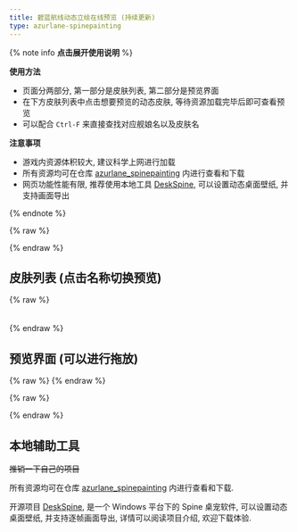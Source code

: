 ```yaml
---
title: 碧蓝航线动态立绘在线预览 (持续更新)
type: azurlane-spinepainting
---
```


{% note info **点击展开使用说明** %}

**使用方法**

- 页面分两部分, 第一部分是皮肤列表, 第二部分是预览界面
- 在下方皮肤列表中点击想要预览的动态皮肤, 等待资源加载完毕后即可查看预览
- 可以配合 `Ctrl-F` 来直接查找对应舰娘名以及皮肤名

**注意事项**

- 游戏内资源体积较大, 建议科学上网进行加载
- 所有资源均可在仓库 [azurlane_spinepainting](https://github.com/ww-rm/azurlane_spinepainting) 内进行查看和下载
- 网页功能性能有限, 推荐使用本地工具 [DeskSpine](https://github.com/ww-rm/DeskSpine), 可以设置动态桌面壁纸, 并支持画面导出

{% endnote %}

{% raw %}
<style>
  #shipnames-container {
    display: flex;
    flex-wrap: wrap;
    justify-content: flex-start;
    gap: 10px;
    max-width: 100%;
    max-height: 300px;
    overflow-y: auto;
    padding: 10px;
  }

  #canvas-spine {
    width: 100%;
    height: auto;
    aspect-ratio: 1;
  }
</style>
{% endraw %}

## 皮肤列表 (点击名称切换预览)

{% raw %}
<div id="shipnames-container"></div>
{% endraw %}

## 预览界面 (可以进行拖放)

{% raw %}
<canvas id="canvas-spine"></canvas>
{% endraw %}

{% raw %}
<script src="/js/third-party/spine38/spine-webgl.js"></script>
<script src="index.js"></script>
{% endraw %}

## 本地辅助工具

~~推销一下自己的项目~~

所有资源均可在仓库 [azurlane_spinepainting](https://github.com/ww-rm/azurlane_spinepainting) 内进行查看和下载.

开源项目 [DeskSpine](https://github.com/ww-rm/DeskSpine), 是一个 Windows 平台下的 Spine 桌宠软件, 可以设置动态桌面壁纸, 并支持逐帧画面导出, 详情可以阅读项目介绍, 欢迎下载体验.
